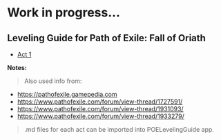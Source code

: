 # Work in progress...

## Leveling Guide for Path of Exile: Fall of Oriath

- [Act 1](Act_1.txt)

**Notes:**

> Also used info from:
- https://pathofexile.gamepedia.com
- https://www.pathofexile.com/forum/view-thread/1727591/
- https://www.pathofexile.com/forum/view-thread/1931093/
- https://www.pathofexile.com/forum/view-thread/1933279/

> .md files for each act can be imported into POELevelingGuide app. 
